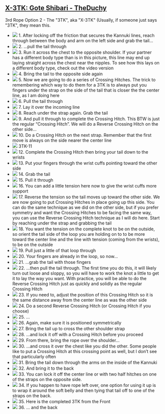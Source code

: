 ## [X-3TK: Gote Shibari - TheDuchy](https://www.theduchy.com/gote-shibari/#3tk)

3rd Rope Option 2 - The "3TK", aka "X-3TK" (Usually, if someone just says "3TK", they mean this.

<div class="flow" markdown="1">

- ![](assets/3TK-01.jpg) 1. After locking off the friction that secures the Kannuki lines, reach through between the body and arm on the left side and grab the tail…
- ![](assets/3TK-02.jpg) 2. …pull the tail through
- ![](assets/3TK-03.jpg) 3. Run it across the chest to the opposite shoulder. If your partner has a different body type than is in this picture, this line may end up laying straight across the chest near the nipples. To see how this lays on a different body type, check out the video version
- ![](assets/3TK-04.jpg) 4. Bring the tail to the opposite side again
- ![](assets/3TK-05.jpg) 5. Now we are going to do a series of Crossing Hitches. The trick to remembering which way to do them for a 3TK is to always put you fingers under the strap on the side of the tail that is closer the the center line, as I am doing here
- ![](assets/3TK-06.jpg) 6. Pull the tail through
- ![](assets/3TK-07.jpg) 7. Lay it over the incoming line
- ![](assets/3TK-08.jpg) 8. Reach under the strap again. Grab the tail
- ![](assets/3TK-09.jpg) 9. And pull it through to complete the Crossing Hitch. This BTW is just the regular “Crossing Hitch”. We will do a Reverse Crossing Hitch on the other side…
- ![](assets/3TK-10.jpg) 10. Do a Crossing Hitch on the next strap. Remember that the first move is always on the side nearer the center line
- ![](assets/3TK-11.jpg) 3TK-11
- ![](assets/3TK-12.jpg) 12. Complete the Crossing Hitch then bring your tail down to the wrists
- ![](assets/3TK-13.jpg) 13. Put your fingers through the wrist cuffs pointing toward the other side
- ![](assets/3TK-14.jpg) 14. Grab the tail
- ![](assets/3TK-15.jpg) 15. Pull it through
- ![](assets/3TK-16.jpg) 16. You can add a little tension here now to give the wrist cuffs more support
- ![](assets/3TK-17.jpg) 17. Reverse the tension so the tail moves up toward the other side. We are now going to put Crossing Hitches in place going up this side. You can do the same technique as we did on the other side, but if you prefer symmetry and want the Crossing Hitches to be facing the same way, you can use the Reverse Crossing Hitch technique as I will do here. Start by reaching under the strap and grabbing the tail
- ![](assets/3TK-18.jpg) 18. You want the tension on the complete knot to be on the outside, so orient the tail side of the loop you are holding on to to be more toward the center line and the line with tension (coming from the wrists), to be on the outside
- ![](assets/3TK-19.jpg) 19. Pull just a little of that loop through
- ![](assets/3TK-20.jpg) 20. Your fingers are already in the loop, so now…
- ![](assets/3TK-21.jpg) 21. …grab the tail with those fingers
- ![](assets/3TK-22.jpg) 22. …then pull the tail through. The first time you do this, it will likely turn out loose and sloppy, so you will have to work the knot a little to get it to lay the way you want. With practice, you will be able to do the Reverse Crossing Hitch just as quickly and solidly as the regular Crossing Hitch
- ![](assets/3TK-23.jpg) 23. If you need to, adjust the position of this Crossing Hitch so it is the same distance away from the center line as was the other side
- ![](assets/3TK-24.jpg) 24. Do a second Reverse Crossing Hitch (or Crossing Hitch if you choose)
- ![](assets/3TK-25.jpg) 25. …
- ![](assets/3TK-26.jpg) 26. Again, make sure it is positioned symmetrically
- ![](assets/3TK-27.jpg) 27. Bring the tail up to cross the other shoulder strap
- ![](assets/3TK-28.jpg) 28. …and lock it off with a Crossing Hitch before you proceed
- ![](assets/3TK-29.jpg) 29. From there, bring the rope over the shoulder…
- ![](assets/3TK-30.jpg) 30. …and cross it over the chest like you did the other. Some people like to put a Crossing Hitch at this crossing point as well, but I don’t see that particularly often
- ![](assets/3TK-31.jpg) 31. Bring the tail down through the arms on the inside of the Kannuki
- ![](assets/3TK-32.jpg) 32. And bring it to the back
- ![](assets/3TK-33.jpg) 33. You can lock it off the center line or with two half hitches on one of the straps on the opposite side.
- ![](assets/3TK-34.jpg) 34. If you happen to have rope left over, one option for using it up is to wrap it around the soft belly and then tying that tail off to one of the straps on the back.
- ![](assets/3TK-35.jpg) 35. Here is the completed 3TK from the Front
- ![](assets/3TK-36.jpg) 36. … and the back

</div>
